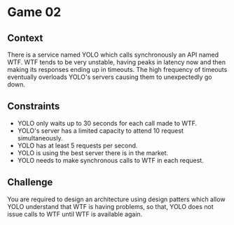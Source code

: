 # Game 02

## Context

There is a service named YOLO which calls synchronously an API named WTF. WTF tends to be very unstable, having peaks in latency now and then making its responses ending up in timeouts. The high frequency of timeouts eventually overloads YOLO's servers causing them to unexpectedly go down. 

## Constraints

- YOLO only waits up to 30 seconds for each call made to WTF.
- YOLO's server has a limited capacity to attend 10 request simultaneously.
- YOLO has at least 5 requests per second.
- YOLO is using the best server there is in the market.
- YOLO needs to make synchronous calls to WTF in each request.

## Challenge

You are required to design an architecture using design patters which allow YOLO understand that WTF is having problems, so that, YOLO does not issue calls to WTF until WTF is available again.
